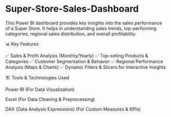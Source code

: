 # Super-Store-Sales-Dashboard
This Power BI dashboard provides key insights into the sales performance of a Super Store. It helps in understanding sales trends, top-performing categories, regional sales distribution, and overall profitability.

📊 Key Features

✅ Sales & Profit Analysis (Monthly/Yearly)
✅ Top-selling Products & Categories
✅ Customer Segmentation & Behavior
✅ Regional Performance Analysis (Maps & Charts)
✅ Dynamic Filters & Slicers for Interactive Insights

🏗️ Tools & Technologies Used

Power BI (For Data Visualization)

Excel (For Data Cleaning & Preprocessing)

DAX (Data Analysis Expressions) (For Custom Measures & KPIs)

